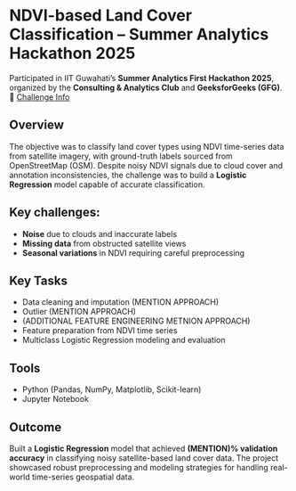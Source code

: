 # NDVI-based Land Cover Classification – Summer Analytics Hackathon 2025

Participated in IIT Guwahati’s **Summer Analytics First Hackathon 2025**, organized by the **Consulting & Analytics Club** and **GeeksforGeeks (GFG)**.  
🔗 [Challenge Info]([https://aiplanet.com/](https://www.kaggle.com/competitions/summer-analytics-mid-hackathon/overview)) 

## Overview
The objective was to classify land cover types using NDVI time-series data from satellite imagery, with ground-truth labels sourced from OpenStreetMap (OSM). Despite noisy NDVI signals due to cloud cover and annotation inconsistencies, the challenge was to build a **Logistic Regression** model capable of accurate classification.

## Key challenges:
- **Noise** due to clouds and inaccurate labels  
- **Missing data** from obstructed satellite views  
- **Seasonal variations** in NDVI requiring careful preprocessing

## Key Tasks
- Data cleaning and imputation (MENTION APPROACH)
- Outlier (MENTION APPROACH)
- (ADDITIONAL FEATURE ENGINEERING METNION APPROACH)
- Feature preparation from NDVI time series
- Multiclass Logistic Regression modeling and evaluation

## Tools
- Python (Pandas, NumPy, Matplotlib, Scikit-learn)
- Jupyter Notebook

## Outcome
Built a **Logistic Regression** model that achieved **(MENTION)% validation accuracy** in classifying noisy satellite-based land cover data.
The project showcased robust preprocessing and modeling strategies for handling real-world time-series geospatial data.
